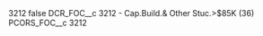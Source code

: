 <?xml version="1.0" encoding="UTF-8"?>
<CustomMetadata xmlns="http://soap.sforce.com/2006/04/metadata" xmlns:xsi="http://www.w3.org/2001/XMLSchema-instance" xmlns:xsd="http://www.w3.org/2001/XMLSchema">
    <label>3212</label>
    <protected>false</protected>
    <values>
        <field>DCR_FOC__c</field>
        <value xsi:type="xsd:string">3212 - Cap.Build.&amp; Other Stuc.&gt;$85K (36)</value>
    </values>
    <values>
        <field>PCORS_FOC__c</field>
        <value xsi:type="xsd:string">3212</value>
    </values>
</CustomMetadata>
